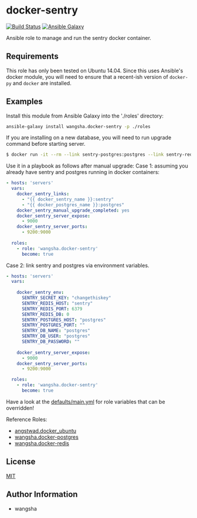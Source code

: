 docker-sentry
============

[![Build Status](https://travis-ci.org/wangsha/docker-sentry.svg?branch=master)](https://travis-ci.org/wangsha/docker-sentry)
[![Ansible Galaxy](https://img.shields.io/badge/AnsibleGalaxy-wangsha.docker--sentry-blue.svg)](https://galaxy.ansible.com/wangsha/docker-sentry/)

Ansible role to manage and run the sentry docker container. 

Requirements
------------

This role has only been tested on Ubuntu 14.04. Since this uses Ansible's
docker module, you will need to ensure that a recent-ish version of `docker-py`
and `docker` are installed.


Examples
--------

Install this module from Ansible Galaxy into the './roles' directory:
```bash
ansible-galaxy install wangsha.docker-sentry -p ./roles
```

If you are installing on a new database, you will need to run upgrade command before starting server.
```bash
$ docker run -it --rm --link sentry-postgres:postgres --link sentry-redis:redis sentry upgrade
```

Use it in a playbook as follows after manual upgrade:
Case 1: assuming you already have sentry and postgres running in docker containers:
```yaml
- hosts: 'servers'
  vars:
    docker_sentry_links:
      - "{{ docker_sentry_name }}:sentry"
      - "{{ docker_postgres_name }}:postgres"
    docker_sentry_manual_upgrade_completed: yes
    docker_sentry_server_expose:
      - 9000
    docker_sentry_server_ports:
      - 9200:9000
      
  roles:
    - role: 'wangsha.docker-sentry'
      become: true
```

Case 2: link sentry and postgres via environment variables.
```yaml
- hosts: 'servers'
  vars:
    
    docker_sentry_env:
      SENTRY_SECRET_KEY: "changethiskey"
      SENTRY_REDIS_HOST: "sentry"
      SENTRY_REDIS_PORT: 6379
      SENTRY_REDIS_DB: 0
      SENTRY_POSTGRES_HOST: "postgres"
      SENTRY_POSTGRES_PORT: ""
      SENTRY_DB_NAME: "postgres"
      SENTRY_DB_USER: "postgres"
      SENTRY_DB_PASSWORD: ""
    
    docker_sentry_server_expose:
      - 9000
    docker_sentry_server_ports:
      - 9200:9000

  roles:
    - role: 'wangsha.docker-sentry'
      become: true
```
Have a look at the [defaults/main.yml](defaults/main.yml) for role variables
that can be overridden! 

Reference Roles:
* [angstwad.docker_ubuntu](https://github.com/angstwad/docker.ubuntu)
* [wangsha.docker-postgres](https://github.com/wangsha/docker-postgres)
* [wangsha.docker-redis](https://github.com/wangsha/docker-redis)

License
-------

[MIT](LICENSE.txt)

Author Information
------------------

- wangsha
